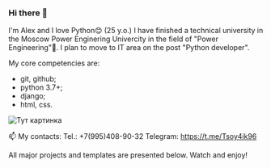 ### Hi there 👋
I'm Alex and I love Python😊 
(25 y.o.)
I have finished a technical university in the Moscow Power Enginering Univercity in the field of "Power Engineering"👷.
I plan to move to IT area on the post "Python developer".

My core competencies are:
 - git, github;
 - python 3.7+;
 - django;
 - html, css.

<img src="https://druzhniy-center.ru/wp-content/uploads/8/f/9/8f970e878337c2170713b4f20eafb065.jpeg" alt='Тут картинка'>

📫 My contacts:
    Tel.: +7(995)408-90-32
    Telegram: https://t.me/Tsoy4ik96

All major projects and templates are presented below. Watch and enjoy!
<!--
**TsoyAlV/TsoyAlV** is a ✨ _special_ ✨ repository because its `README.md` (this file) appears on your GitHub profile.

Here are some ideas to get you started:

- 🔭 I’m currently working on ...
- 🌱 I’m currently learning ...
- 👯 I’m looking to collaborate on ...
- 🤔 I’m looking for help with ...
- 💬 Ask me about ...
- 📫 How to reach me: ...
- 😄 Pronouns: ...
- ⚡ Fun fact: ...
-->
